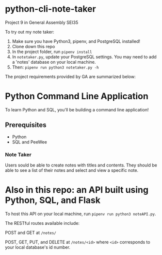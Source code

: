 # python-cli-note-taker

Project 9 in General Assembly SEI35

To try out my note taker:

1. Make sure you have Python3, pipenv, and PostgreSQL installed!
1. Clone down this repo
1. In the project folder, run `pipenv install`
1. In `notetaker.py`, update your PostgreSQL settings. You may need to add a 'notes' database on your local machine.
1. Then: `pipenv run python3 notetaker.py -h`

The project requirements provided by GA are summarized below:

# Python Command Line Application

To learn Python and SQL, you'll be building a command line application!

## Prerequisites

- Python
- SQL and PeeWee

### Note Taker

Users sould be able to create notes with titles and contents. They should be able to see a list of their notes and select and view a specific note.

# Also in this repo: an API built using Python, SQL, and Flask

To host this API on your local machine, run `pipenv run python3 noteAPI.py`.

The RESTful routes available include:

POST and GET at `/notes/`

POST, GET, PUT, and DELETE at `/notes/<id>` where `<id>` corresponds to your local database's id number.
